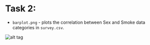 # Task 2:
  * `barplot.png` - plots the correlation between Sex and Smoke data categories in `survey.csv`.

![alt tag](https://github.com/TsHristov/Probability-And-Statistics-FMI-2017/blob/master/Week2/Plots/barplot.png)